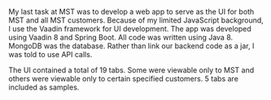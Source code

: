 My last task at MST was to develop a web app to serve as the UI for both MST and all MST customers. Because of my limited JavaScript background, I use the Vaadin framework for UI development. The app was developed using Vaadin 8 and Spring Boot. All code was written using Java 8. MongoDB was the database. Rather than link our backend code as a jar, I was told to use API calls.

The UI contained a total of 19 tabs. Some were viewable only to MST and others were viewable only to certain specified customers. 5 tabs are included as samples.
